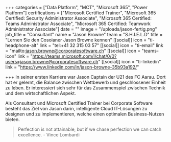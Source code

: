 +++
categories = ["Data Platform", "MCT", "Microsoft 365", "Power Platform"]
certifications = ["Microsoft Certified Trainer", "Microsoft 365 Certified: Security Administrator Associate", "Microsoft 365 Certified: Teams Administrator Associate", "Microsoft 365 Certified: Teamwork Administrator Associate"]
date = ""
image = "/uploads/jason-fertig.png"
job_title = "Consultant"
name = "Jason Browne"
team = "S.H.I.E.L.D"
title = "Lernen Sie den Cosoianer Jason Browne kennen"
[[social]]
icon = "ti-headphone-alt"
link = "tel:+41 32 315 03 57"
[[social]]
icon = "ti-email"
link = "mailto:jason.browne@corporatesoftware.ch"
[[social]]
icon = "teams-icon"
link = "https://teams.microsoft.com/l/chat/0/0?users=jason.browne@corporatesoftware.ch"
[[social]]
icon = "ti-linkedin"
link = "https://www.linkedin.com/in/jason-browne-35b93a192/"

+++
In seiner ersten Karriere war Jason Captain der U21 des FC Aarau. Dort hat er gelernt, die Balance zwischen Wettbewerb und geschlossener Einheit zu leben. Er interessiert sich sehr für das Zusammenspiel zwischen Technik und dem wirtschaftlichen Aspekt.

Als Consultant und Microsoft Certified Trainer bei Corporate Software besteht das Ziel von Jason darin, intelligente Cloud IT-Lösungen zu designen und zu implementieren, welche einen optimalen Business-Nutzen bieten.

> Perfection is not attainable, but if we chase perfection we can catch excellence. - Vince Lombardi